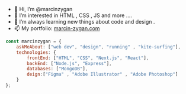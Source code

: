 - 👋 Hi, I’m @marcinzygan 
- 👀 I’m interested in HTML , CSS , JS  and more ....
- 🌱 I’m always learning new things about code and design .
- 📫 My portfolio: <a href="https://marcin-zygan.com">marcin-zygan.com</a>
<!---
marcinzygan/marcinzygan is a ✨ special ✨ repository because its `README.md` (this file) appears on your GitHub profile.
You can click the Preview link to take a look at your changes.
--->
```javascript
const marcinzygan = {
    askMeAbout: ["web dev", "design", "running" , "kite-surfing"],
    technologies: {
        frontEnd: ["HTML", "CSS", "Next.js", "React"],
        backEnd: ["Node.js", "Express"],
        databases: ["MongoDB"],
        deign:["Figma" , "Adobe Illustrator" , "Adobe Photoshop"]
    }
};
```
<!-- 
<p align= "center" >
  <img src= "https://github.com/marcinzygan/marcinzygan/blob/main/monkey.png" > 
  <img src= "https://user-images.githubusercontent.com/74038190/225813708-98b745f2-7d22-48cf-9150-083f1b00d6c9.gif" >
</p>-->



